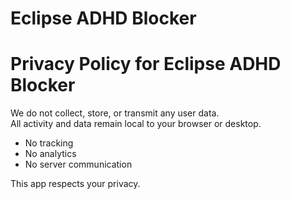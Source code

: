 # Eclipse ADHD Blocker

# Privacy Policy for Eclipse ADHD Blocker


We do not collect, store, or transmit any user data.  
All activity and data remain local to your browser or desktop.

- No tracking  
- No analytics  
- No server communication

This app respects your privacy.

